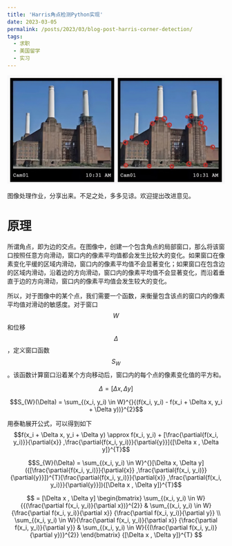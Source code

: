 ```yaml
---
title: 'Harris角点检测Python实现'
date: 2023-03-05
permalink: /posts/2023/03/blog-post-harris-corner-detection/
tags:
  - 求职
  - 美国留学
  - 实习
---
```

<img src='/images/blog/2023-harris-corner-detection/corner-detection-1.jpeg'>

图像处理作业，分享出来。不足之处，多多见谅。欢迎提出改进意见。

原理
======
所谓角点，即为边的交点。在图像中，创建一个包含角点的局部窗口，那么将该窗口按照任意方向滑动，窗口内的像素平均值都会发生比较大的变化。如果窗口在像素变化平缓的区域内滑动，窗口内的像素平均值不会显著变化；如果窗口在包含边的区域内滑动，沿着边的方向滑动，窗口内的像素平均值不会显著变化，而沿着垂直于边的方向滑动，窗口内的像素平均值会发生较大的变化。

所以，对于图像中的某个点，我们需要一个函数，来衡量包含该点的窗口内的像素平均值对滑动的敏感度。对于窗口$$W$$和位移$$\Delta$$，定义窗口函数$$S_{W}$$。该函数计算窗口沿着某个方向移动后，窗口内的每个点的像素变化值的平方和。

$$\Delta = [\Delta x, \Delta y]$$

$$S_{W}(\Delta) = \sum_{(x_i, y_i) \in W}^{}{(f(x_i, y_i) - f(x_i + \Delta x, y_i + \Delta y))}^{2}$$

用泰勒展开公式，可以得到如下
$$f(x_i + \Delta x, y_i + \Delta y) \approx f(x_i, y_i) + [\frac{\partial{f(x_i, y_i)}}{\partial{x}} ,\frac{\partial{f(x_i, y_i)}}{\partial{y}}]{[\Delta x , \Delta y]}^{T}$$

$$S_{W}(\Delta) = \sum_{(x_i, y_i) \in W}^{}[\Delta x, \Delta y]({[\frac{\partial{f(x_i, y_i)}}{\partial{x}} ,\frac{\partial{f(x_i, y_i)}}{\partial{y}}]}^{T}[\frac{\partial{f(x_i, y_i)}}{\partial{x}} ,\frac{\partial{f(x_i, y_i)}}{\partial{y}}]){[\Delta x , \Delta y]}^{T}$$

$$
= [\Delta x , \Delta y]
\begin{bmatrix}  
\sum_{(x_i, y_i) \in W}{{(\frac{\partial   f(x_i, y_i)}{\partial x})}^{2}} & \sum_{(x_i, y_i) \in W}{\frac{\partial   f(x_i, y_i)}{\partial x}} {\frac{\partial   f(x_i, y_i)}{\partial y}} 
\\ \sum_{(x_i, y_i) \in W}{\frac{\partial   f(x_i, y_i)}{\partial x}} {\frac{\partial   f(x_i, y_i)}{\partial y}} & \sum_{(x_i, y_i) \in W}{{(\frac{\partial   f(x_i, y_i)}{\partial y})}^{2}}
\end{bmatrix} 
{[\Delta x , \Delta y]}^{T} 
$$
